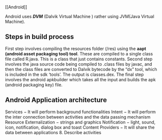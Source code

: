 [[Android]]



Android uses **_DVM_** (Dalvik Virtual Machine ) rather using JVM(Java Virtual Machine).

## Steps in build process 

First step involves compiling the resources folder (/res) using the **aapt (android asset packaging tool) tool**. These are compiled to a single class file called R.java. This is a class that just contains constants.
Second step involves the java source code being compiled to .class files by javac, and then the class files are converted to Dalvik bytecode by the “dx” tool, which is included in the sdk ‘tools’. The output is classes.dex.
The final step involves the android apkbuilder which takes all the input and builds the apk (android packaging key) file.


## Android Application architecture

Services − It will perform background functionalities
Intent − It will perform the inter connection between activities and the data passing mechanism
Resource Externalization − strings and graphics
Notification − light, sound, icon, notification, dialog box and toast
Content Providers − It will share the data between applications
8. Describe activities